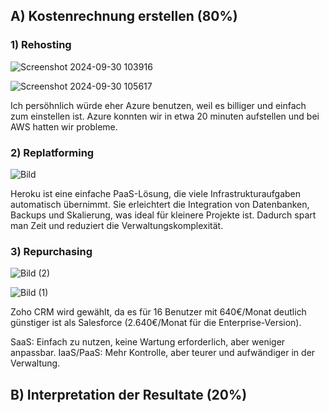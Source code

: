 ## A) Kostenrechnung erstellen (80%)
### 1) Rehosting

![Screenshot 2024-09-30 103916](https://github.com/user-attachments/assets/e50d084a-eec3-4bc9-9ef3-cf2ebbb0c774)

![Screenshot 2024-09-30 105617](https://github.com/user-attachments/assets/e589767e-2b10-4a8c-81e1-4758a9e8d159)

Ich persöhnlich würde eher Azure benutzen, weil es billiger und einfach zum einstellen ist. Azure konnten wir in etwa 20 minuten aufstellen und bei AWS hatten wir probleme.

### 2) Replatforming

![Bild](https://github.com/user-attachments/assets/0b5d76a1-78ac-42a6-bb2f-fcc131b58dd8)

Heroku ist eine einfache PaaS-Lösung, die viele Infrastrukturaufgaben automatisch übernimmt. Sie erleichtert die Integration von Datenbanken, Backups und Skalierung, was ideal für kleinere Projekte ist. Dadurch spart man Zeit und reduziert die Verwaltungskomplexität.

### 3) Repurchasing

![Bild (2)](https://github.com/user-attachments/assets/e5644f8b-8037-4ccb-ac8d-108def83e27e)

![Bild (1)](https://github.com/user-attachments/assets/b2cbd20f-0d02-4ba3-ac31-d22b3e5b6da1)

Zoho CRM wird gewählt, da es für 16 Benutzer mit 640€/Monat deutlich günstiger ist als Salesforce (2.640€/Monat für die Enterprise-Version).

SaaS: Einfach zu nutzen, keine Wartung erforderlich, aber weniger anpassbar.
IaaS/PaaS: Mehr Kontrolle, aber teurer und aufwändiger in der Verwaltung.

## B) Interpretation der Resultate (20%)


